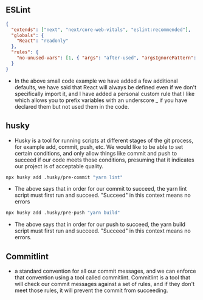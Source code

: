 ## ESLint

```json
{
  "extends": ["next", "next/core-web-vitals", "eslint:recommended"],
  "globals": {
    "React": "readonly"
  },
  "rules": {
    "no-unused-vars": [1, { "args": "after-used", "argsIgnorePattern": "^_" }]
  }
}
```

- In the above small code example we have added a few additional defaults, we have said that React will always be defined even if we don't specifically import it, and I have added a personal custom rule that I like which allows you to prefix variables with an underscore _ if you have declared them but not used them in the code.

## husky
 - Husky is a tool for running scripts at different stages of the git process, for example add, commit, push, etc. We would like to be able to set certain conditions, and only allow things like commit and push to succeed if our code meets those conditions, presuming that it indicates our project is of acceptable quality.
```bash
npx husky add .husky/pre-commit "yarn lint"
```
 - The above says that in order for our commit to succeed, the yarn lint script must first run and succeed. "Succeed" in this context means no errors
```bash
npx husky add .husky/pre-push "yarn build"
```
 - The above says that in order for our push to succeed, the yarn build script must first run and succeed. "Succeed" in this context means no errors.

## Commitlint
  - a standard convention for all our commit messages, and we can enforce that convention using a tool called commitlint. Commitlint is a tool that will check our commit messages against a set of rules, and if they don't meet those rules, it will prevent the commit from succeeding.